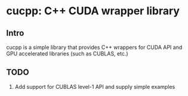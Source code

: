 cucpp: C++ CUDA wrapper library
===============================

Intro
-----

cucpp is a simple library that provides C++ wrappers for CUDA API and GPU
accelerated libraries (such as CUBLAS, etc.)

TODO
----
1. Add support for CUBLAS level-1 API and supply simple examples

